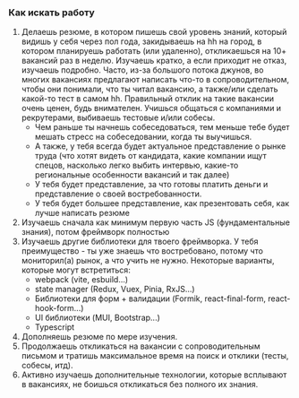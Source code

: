 ### Как искать работу

1. Делаешь резюме, в котором пишешь свой уровень знаний, который видишь у себя через пол года,
   закидываешь на hh на город, в котором планируешь работать (или удаленно), откликаешься на 10+ вакансий раз в
   неделю. Изучаешь кратко, а если приходит не отказ, изучаешь подробно. Часто, из-за большого потока джунов, во многих
   вакансиях предлагают написать что-то в сопроводительном, чтобы они понимали, что ты читал вакансию, а также/или сделать
   какой-то тест в самом hh. Правильный отклик на такие вакансии очень ценен, будь внимателен.
   Учишься общаться с компаниями и рекрутерами, выбиваешь
   тестовые и/или собесы.
    - Чем раньше ты начнешь собеседоваться, тем меньше тебе будет мешать стресс на собеседовании,
      когда ты выучишься.
    - А также, у тебя всегда будет актуальное представление о рынке труда (что хотят видеть от
      кандидата, какие компании ищут спецов, насколько легко выбить интервью, какие-то региональные особенности вакансий
      и так далее)
    - У тебя будет представление, за что готовы платить деньги и представление о своей востребованности.
    - У тебя будет большее представление, как презентовать себя, как лучше написать резюме
2. Изучаешь сначала как минимум первую часть JS (фундаментальные знания), потом фреймворк полностью
3. Изучаешь другие библиотеки для твоего фреймворка. У тебя преимущество - ты уже знаешь что востребовано, потому что
   мониторил(а) рынок, а что учить не нужно. Некоторые варианты, которые могут встретиться:
    - webpack (vite, esbuild...)
    - state manager (Redux, Vuex, Pinia, RxJS...)
    - Библиотеки для форм + валидации (Formik, react-final-form, react-hook-form...)
    - UI библиотеки (MUI, Bootstrap...)
    - Typescript
4. Дополняешь резюме по мере изучения.
5. Продолжаешь откликаться на вакансии с сопроводительным письмом и тратишь максимальное время на поиск и отклики (тесты, собесы, итд). 
6. Активно изучаешь дополнительные технологии, которые всплывают в вакансиях, не боишься откликаться без полного их знания.
